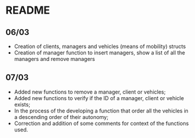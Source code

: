 # README
## 06/03
- Creation of clients, managers and vehicles (means of mobility) structs
- Creation of manager function to insert managers, show a list of all the managers and remove managers

## 07/03
- Added new functions to remove a manager, client or vehicles;
- Added new functions to verify if the ID of a manager, client or vehicle exists;
- In the process of the developing a function that order all the vehicles in a descending order of their autonomy;
- Correction and addition of some comments for context of the functions used.

